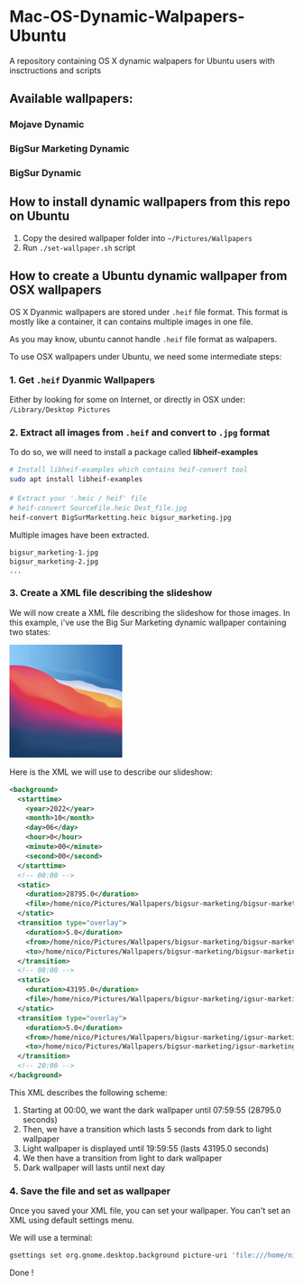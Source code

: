 # Mac-OS-Dynamic-Walpapers-Ubuntu
A repository containing OS X dynamic walpapers for Ubuntu users with insctructions and scripts

## Available wallpapers:
### Mojave Dynamic

### BigSur Marketing Dynamic

### BigSur Dynamic

## How to install dynamic wallpapers from this repo on Ubuntu 
1. Copy the desired wallpaper folder into `~/Pictures/Wallpapers`
2. Run `./set-wallpaper.sh` script

## How to create a Ubuntu dynamic wallpaper from OSX wallpapers

OS X Dyanmic wallpapers are stored under `.heif` file format.
This format is mostly like a container, it can contains multiple images in one file.

As you may know, ubuntu cannot handle `.heif` file format as walpapers.

To use OSX wallpapers under Ubuntu, we need some intermediate steps:
### 1. Get `.heif` Dyanmic Wallpapers
Either by looking for some on Internet, or directly in OSX under: `/Library/Desktop Pictures`
### 2. Extract all images from `.heif` and convert to `.jpg` format

To do so, we will need to install a package called **libheif-examples**
```bash
# Install libheif-examples which contains heif-convert tool
sudo apt install libheif-examples

# Extract your '.heic / heif' file
# heif-convert SourceFile.heic Dest_file.jpg
heif-convert BigSurMarketting.heic bigsur_marketing.jpg
```
Multiple images have been extracted.

```
bigsur_marketing-1.jpg
bigsur_marketing-2.jpg
...
```

### 3. Create a XML file describing the slideshow

We will now create a XML file describing the slideshow for those images.
In this example, i've use the Big Sur Marketing dynamic wallpaper containing two states:

<img src='./example.gif' alt='example' height='200px'/>

Here is the XML we will use to describe our slideshow:
```xml
<background>
  <starttime>
    <year>2022</year>
    <month>10</month>
    <day>06</day>
    <hour>0</hour>
    <minute>00</minute>
    <second>00</second>
  </starttime>
  <!-- 00:00 -->
  <static>
    <duration>28795.0</duration>
    <file>/home/nico/Pictures/Wallpapers/bigsur-marketing/bigsur-marketing-2.jpg</file>
  </static>
  <transition type="overlay">
    <duration>5.0</duration>
    <from>/home/nico/Pictures/Wallpapers/bigsur-marketing/bigsur-marketing-2.jpg</from>
    <to>/home/nico/Pictures/Wallpapers/bigsur-marketing/bigsur-marketing-1.jpg</to>
  </transition>
  <!-- 08:00 -->
  <static>
    <duration>43195.0</duration>
    <file>/home/nico/Pictures/Wallpapers/bigsur-marketing/igsur-marketing-1.jpg</file>
  </static>
  <transition type="overlay">
    <duration>5.0</duration>
    <from>/home/nico/Pictures/Wallpapers/bigsur-marketing/igsur-marketing-1.jpg</from>
    <to>/home/nico/Pictures/Wallpapers/bigsur-marketing/igsur-marketing-2.jpg</to>
  </transition>
  <!-- 20:00 -->
</background>
```
This XML describes the following scheme:
1. Starting at 00:00, we want the dark wallpaper until 07:59:55 (28795.0 seconds)
2. Then, we have a transition which lasts 5 seconds from dark to light wallpaper
3. Light wallpaper is displayed until 19:59:55 (lasts 43195.0 seconds)
4. We then have a transition from light to dark wallpaper
5. Dark wallpaper will lasts until next day

### 4. Save the file and set as wallpaper
Once you saved your XML file, you can set your wallpaper.
You can't set an XML using default settings menu.

We will use a terminal:
```bash
gsettings set org.gnome.desktop.background picture-uri 'file:///home/nico/Pictures/Wallpapers/bigsur-marketing/bigsur_marketing.xml'
```

Done !